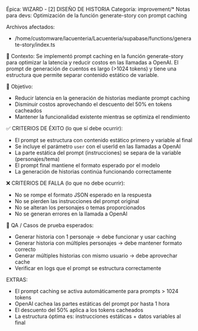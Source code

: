 Épica: WIZARD - [2] DISEÑO DE HISTORIA
Categoría: improvement/*
Notas para devs: Optimización de la función generate-story con prompt caching

Archivos afectados:
- /home/customware/lacuenteria/Lacuenteria/supabase/functions/generate-story/index.ts

🧠 Contexto:
Se implementó prompt caching en la función generate-story para optimizar la latencia y reducir costos en las llamadas a OpenAI. El prompt de generación de cuentos es largo (>1024 tokens) y tiene una estructura que permite separar contenido estático de variable.

📐 Objetivo:
- Reducir latencia en la generación de historias mediante prompt caching
- Disminuir costos aprovechando el descuento del 50% en tokens cacheados
- Mantener la funcionalidad existente mientras se optimiza el rendimiento

✅ CRITERIOS DE ÉXITO (lo que sí debe ocurrir):
- El prompt se estructura con contenido estático primero y variable al final
- Se incluye el parámetro `user` con el userId en las llamadas a OpenAI
- La parte estática del prompt (instrucciones) se separa de la variable (personajes/tema)
- El prompt final mantiene el formato esperado por el modelo
- La generación de historias continúa funcionando correctamente

❌ CRITERIOS DE FALLA (lo que no debe ocurrir):
- No se rompe el formato JSON esperado en la respuesta
- No se pierden las instrucciones del prompt original
- No se alteran los personajes o temas proporcionados
- No se generan errores en la llamada a OpenAI

🧪 QA / Casos de prueba esperados:
- Generar historia con 1 personaje → debe funcionar y usar caching
- Generar historia con múltiples personajes → debe mantener formato correcto
- Generar múltiples historias con mismo usuario → debe aprovechar cache
- Verificar en logs que el prompt se estructura correctamente

EXTRAS:
- El prompt caching se activa automáticamente para prompts > 1024 tokens
- OpenAI cachea las partes estáticas del prompt por hasta 1 hora
- El descuento del 50% aplica a los tokens cacheados
- La estructura óptima es: instrucciones estáticas + datos variables al final
